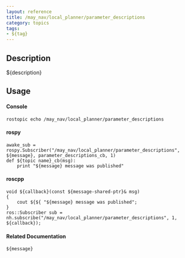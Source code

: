 ```yaml
---
layout: reference
title: /may_nav/local_planner/parameter_descriptions
category: topics
tags: 
- ${tag}
---
```


## Description
${description}

## Usage
#### Console
```
rostopic echo /may_nav/local_planner/parameter_descriptions
```

#### rospy
```
awake_sub = rospy.Subscriber("/may_nav/local_planner/parameter_descriptions", ${message}, parameter_descriptions_cb, 1)
def ${topic name}_cb(msg):
    print "${message} message was published"
```

#### roscpp
```
void ${callback}(const ${message-shared-ptr}& msg)
{
    cout ${${ "${message} message was published";
}
ros::Subscriber sub = nh.subscribe("/may_nav/local_planner/parameter_descriptions", 1, ${callback});
```

#### Related Documentation
``${message}``